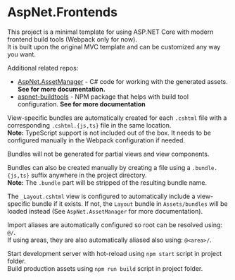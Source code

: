 # AspNet.Frontends

This project is a minimal template for using ASP.NET Core with modern frontend build tools (Webpack only for now).  
It is built upon the original MVC template and can be customized any way you want.

Additional related repos:
* [AspNet.AssetManager](https://github.com/Baune8D/AspNet.AssetManager) - C# code for working with the generated assets. **See for more documentation.**
* [aspnet-buildtools](https://github.com/Baune8D/aspnet-buildtools) - NPM package that helps with build tool configuration. **See for more documentation**

View-specific bundles are automatically created for each `.cshtml` file with a corresponding `.cshtml.{js,ts}` file in the same location.  
**Note:** TypeScript support is not included out of the box. It needs to be configured manually in the Webpack configuration if needed.

Bundles will not be generated for partial views and view components.

Bundles can also be created manually by creating a file using a `.bundle.{js,ts}` suffix anywhere in the project directory.  
**Note:** The `.bundle` part will be stripped of the resulting bundle name.

The `_Layout.cshtml` view is configured to automatically include a view-specific bundle if it exists. If not, the `Layout` bundle in `Assets/bundles` will be loaded instead (See `AspNet.AssetManager` for more documentation).

Import aliases are automatically configured so root can be resolved using: `@/`.  
If using areas, they are also automatically aliased also using: `@<area>/`.

Start development server with hot-reload using `npm start` script in project folder.  
Build production assets using `npm run build` script in project folder.